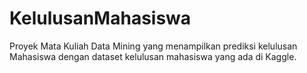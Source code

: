 # KelulusanMahasiswa
Proyek Mata Kuliah Data Mining yang menampilkan prediksi kelulusan Mahasiswa dengan dataset kelulusan mahasiswa yang ada di Kaggle.

